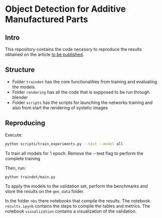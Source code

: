 # Object Detection for Additive Manufactured Parts

## Intro

This repository contains the code necessry to reproduce the results obtained on
the article [to be published](article_link).

## Structure


* Folder `traindet` has the core functionalities from training and evaluating
the models.
* Folder `rendering` has all the code that is supposed to be run through blender
* Folder `scripts` has the scripts for launching the networks training and also
from start the rendering of systetic images


## Reproducing

Execute:

``` bash
python scripts/train_experiments.py --test --model all
```

To train all models for 1 epoch. Remove the --test flag to perform the complete
training

Then, run:

``` bash
python traindet/main.py
```

To apply the models to the validation set, perform the benchmarks and store the results on the `gen_data`
folder.

In the folder `nbs` there notebooks that compile the results.
The notebook `results.ipynb` contains the steps to compile the tables and metrics.
The notebook `visualization` contains a visualization of the validation.
